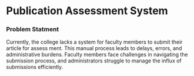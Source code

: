 <h1>Publication Assessment System</h1>
<h3>Problem Statment</h3>
<p>Currently, the college lacks a system for faculty members to submit their article for assess ment. This manual process leads to delays, errors, and administrative burdens. Faculty members face challenges in navigating the submission process, and administrators struggle to manage the influx of submissions efficiently.</p>
